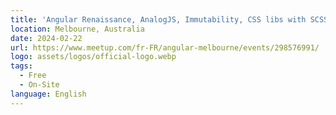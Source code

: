 ```yaml
---
title: 'Angular Renaissance, AnalogJS, Immutability, CSS libs with SCSS'
location: Melbourne, Australia
date: 2024-02-22
url: https://www.meetup.com/fr-FR/angular-melbourne/events/298576991/
logo: assets/logos/official-logo.webp
tags:
  - Free
  - On-Site
language: English
---
```

